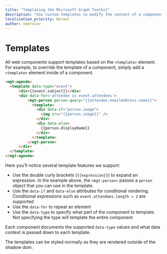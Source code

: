 ```yaml
---
title: "Templating the Microsoft Graph Toolkit"
description: "Use custom templates to modify the content of a component"
localization_priority: Normal
author: nmetulev
---
```


# Templates

All web components support templates based on the `<template>` element. For example, to override the template of a component, simply add a `<template>` element inside of a component.

```html
<mgt-agenda>
  <template data-type="event">
      <div>{{event.subject}}</div>
      <div data-for='attendee in event.attendees'>
          <mgt-person person-query="{{attendee.emailAddress.name}}">
            <template>
              <div data-if="person.image">
                <img src="{{person.image}}" />
              </div>
              <div data-else>
                {{person.displayName}}
              </div>
            </template>
          </mgt-person>
      </div>
  </template>
</mgt-agenda>
```

Here you'll notice several template features we support:

- Use the double curly brackets (`{{expression}}`) to expand an expression. In the example above, the `<mgt-person>` passes a `person` object that you can use in the template.
- Use the `data-if` and `data-else` attributes for conditional rendering. Conditional expressions such as `event.attendees.length > 2` are supported
- Use the `data-for` to repeat an element
- Use the `data-type` to specify what part of the component to template. Not specifying the type will template the entire component

Each component documents the supported `data-type` values and what data context is passed down to each template.

The templates can be styled normally as they are rendered outside of the shadow dom.

